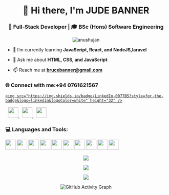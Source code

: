 <h1 align="center">👋 Hi there, I'm JUDE BANNER</h1>
<h3 align="center">🚀 Full-Stack Developer | 🎓 BSc (Hons) Software Engineering</h3>

<p align="center"> 
  <img src="https://komarev.com/ghpvc/?username=judebanner&label=Profile%20views&color=0e75b6&style=flat" alt="anushujan" />
</p>

- 🌱 I’m currently learning **JavaScript, React, and NodeJS,laravel**

- 💬 Ask me about **HTML, CSS, and JavaScript**

- 📫 Reach me at **[brucebanner@gmail.com](mailto:brucebanner@gmail.com)**

<h3 align="left">🌐 Connect with me:+94 0761621567</h3>
<p align="left">
    <a href="https://www.linkedin.com/in/jude-sukirthan-71a959252/" target="blank">

    <img src="https://img.shields.io/badge/LinkedIn-0077B5?style=for-the-badge&logo=linkedin&logoColor=white" height="32" />
  </a>&nbsp;
  <a href="https://twitter.com/anushujan" target="blank">
    <img src="https://img.shields.io/badge/Twitter-1DA1F2?style=for-the-badge&logo=twitter&logoColor=white" height="32" />
  </a>&nbsp;
  <a href="https://instagram.com/anushujansatkunarasa" target="blank">
    <img src="https://img.shields.io/badge/Instagram-E4405F?style=for-the-badge&logo=instagram&logoColor=white" height="32" />
  </a>&nbsp;
  <a href="https://www.youtube.com/channel/UC_sndH7eiQFJcikNSQ0QMHA" target="blank">
    <img src="https://img.shields.io/badge/YouTube-FF0000?style=for-the-badge&logo=youtube&logoColor=white" height="32" />
  </a>
</p>

<h3 align="left">💻 Languages and Tools:</h3>
<p align="left"> 
  <img src="https://img.shields.io/badge/HTML5-E34F26?style=for-the-badge&logo=html5&logoColor=white" height="32" />
  <img src="https://img.shields.io/badge/CSS3-1572B6?style=for-the-badge&logo=css3&logoColor=white" height="32" />
  <img src="https://img.shields.io/badge/JavaScript-%23323330.svg?style=for-the-badge&logo=javascript&logoColor=%23F7DF1E" height="32" />
  <img src="https://img.shields.io/badge/React-%2320232a.svg?style=for-the-badge&logo=react&logoColor=%2361DAFB" height="32" />
  <img src="https://img.shields.io/badge/Node.js-6DA55F?style=for-the-badge&logo=node.js&logoColor=white" height="32" />
  <img src="https://img.shields.io/badge/MySQL-%2300f.svg?style=for-the-badge&logo=mysql&logoColor=white" height="32" />
  <img src="https://img.shields.io/badge/PHP-777BB4?style=for-the-badge&logo=php&logoColor=white" height="32" />
  <img src="https://img.shields.io/badge/Java-%23ED8B00.svg?style=for-the-badge&logo=java&logoColor=white" height="32" />
  <img src="https://img.shields.io/badge/Figma-%23F24E1E.svg?style=for-the-badge&logo=figma&logoColor=white" height="32" />
  <img src="https://img.shields.io/badge/Canva-%2300C4CC.svg?style=for-the-badge&logo=Canva&logoColor=white" height="32" />
</p>

<p align="center">
  <img src="https://github-readme-stats.vercel.app/api?username=anushujan&theme=gotham&hide_border=true&include_all_commits=true&count_private=true" />
</p>

<p align="center">
  <img src="https://github-readme-streak-stats.herokuapp.com/?user=anushujan&theme=gotham&hide_border=true" />
</p>

<p align="center">
  <img src="https://github-readme-stats.vercel.app/api/top-langs/?username=anushujan&theme=gotham&hide_border=true&include_all_commits=true&count_private=true&layout=compact" />
</p>

<!-- GitHub Activity Graph -->
<p align="center">
  <img src="https://activity-graph.herokuapp.com/graph?username=anushujan&theme=react-dark&hide_border=true" alt="GitHub Activity Graph" />
</p>


